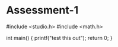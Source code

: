 # Assessment-1
#include <studio.h>
#include <math.h>

int main()
{
printf("test this out");
return 0;
}
